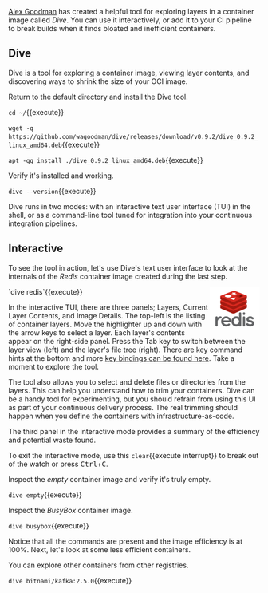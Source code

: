 [Alex Goodman](https://github.com/wagoodman) has created a helpful tool for exploring layers in a container image called _Dive_. You can use it interactively, or add it to your CI pipeline to break builds when it finds bloated and inefficient containers.

## Dive

Dive is a tool for exploring a container image, viewing layer contents, and discovering ways to shrink the size of your OCI image.

Return to the default directory and install the Dive tool.

`cd ~/`{{execute}}

`wget -q https://github.com/wagoodman/dive/releases/download/v0.9.2/dive_0.9.2_linux_amd64.deb`{{execute}}

`apt -qq install ./dive_0.9.2_linux_amd64.deb`{{execute}}

Verify it's installed and working.

`dive --version`{{execute}}

Dive runs in two modes: with an interactive text user interface (TUI) in the shell, or as a command-line tool tuned for integration into your continuous integration pipelines.

## Interactive

To see the tool in action, let's use Dive's text user interface to look at the internals of the _Redis_ container image created during the last step.

<img align="right" src="./assets/redis.png" width="100">
`dive redis`{{execute}}

In the interactive TUI, there are three panels; Layers, Current Layer Contents, and Image Details. The top-left is the listing of container layers. Move the highlighter up and down with the arrow keys to select a layer. Each layer's contents appear on the right-side panel. Press the Tab key to switch between the layer view (left) and the layer's file tree (right). There are key command hints at the bottom and more [key bindings can be found here](https://github.com/wagoodman/dive#keybindings). Take a moment to explore the tool.

The tool also allows you to select and delete files or directories from the layers. This can help you understand how to trim your containers. Dive can be a handy tool for experimenting, but you should refrain from using this UI as part of your continuous delivery process. The real trimming should happen when you define the containers with infrastructure-as-code.

The third panel in the interactive mode provides a summary of the efficiency and potential waste found.

To exit the interactive mode, use this `clear`{{execute interrupt}} to break out of the watch or press <kbd>Ctrl</kbd>+<kbd>C</kbd>.

Inspect the _empty_ container image and verify it's truly empty.

`dive empty`{{execute}}

Inspect the _BusyBox_ container image.

`dive busybox`{{execute}}

Notice that all the commands are present and the image efficiency is at 100%. Next, let's look at some less efficient containers.

You can explore other containers from other registries.

`dive bitnami/kafka:2.5.0`{{execute}}
